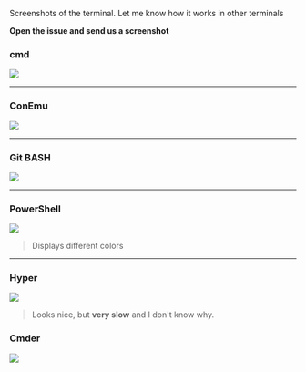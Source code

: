 Screenshots of the terminal. Let me know how it works in other terminals

**Open the issue and send us a screenshot**

### cmd

![](https://res.cloudinary.com/dmtrk3yns/image/upload/q_auto:best/v1539850979/tygit_terminal_support/ice_screenshot_20181017-185504.jpg)

---

### ConEmu

![](https://res.cloudinary.com/dmtrk3yns/image/upload/q_auto:best/v1539850963/tygit_terminal_support/ice_screenshot_20181017-190716.jpg)

---

### Git BASH

![](https://res.cloudinary.com/dmtrk3yns/image/upload/q_auto:best/v1539850963/tygit_terminal_support/ice_screenshot_20181017-190411.jpg)

---

### PowerShell

![](https://res.cloudinary.com/dmtrk3yns/image/upload/q_auto:best/v1539850964/tygit_terminal_support/ice_screenshot_20181017-191244.jpg)
> Displays different colors

---

### Hyper

![](https://res.cloudinary.com/dmtrk3yns/image/upload/q_auto:best/v1539850965/tygit_terminal_support/ice_screenshot_20181017-191917.jpg)

> Looks nice, but **very slow** and I don't know why.

### Cmder

![](https://res.cloudinary.com/dmtrk3yns/image/upload/q_auto:best/v1539851866/ice_screenshot_20181018-123319_cmder_bfwhi7.jpg)
